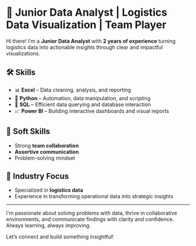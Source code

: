 # 👋 Junior Data Analyst | Logistics Data Visualization | Team Player

Hi there! I'm a **Junior Data Analyst** with **2 years of experience** turning logistics data into actionable insights through clear and impactful visualizations.

## 🛠️ Skills

- 📊 **Excel** – Data cleaning, analysis, and reporting  
- 🐍 **Python** – Automation, data manipulation, and scripting  
- 🧠 **SQL** – Efficient data querying and database interaction  
- 📈 **Power BI** – Building interactive dashboards and visual reports  

## 🤝 Soft Skills

- Strong **team collaboration**
- **Assertive communication**
- Problem-solving mindset

## 🚚 Industry Focus
- Specialized in **logistics data**
- Experience in transforming operational data into strategic insights

---

I'm passionate about solving problems with data, thrive in collaborative environments, and communicate findings with clarity and confidence. Always learning, always improving.

Let’s connect and build something insightful!

